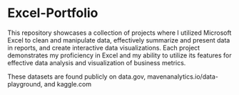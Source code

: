 # Excel-Portfolio

This repository showcases a collection of projects where I utilized Microsoft Excel to clean and manipulate data, effectively summarize and present data in reports, and create interactive data visualizations. Each project demonstrates my proficiency in Excel and my ability to utilize its features for effective data analysis and visualization of business metrics.

These datasets are found publicly on data.gov, mavenanalytics.io/data-playground, and kaggle.com
